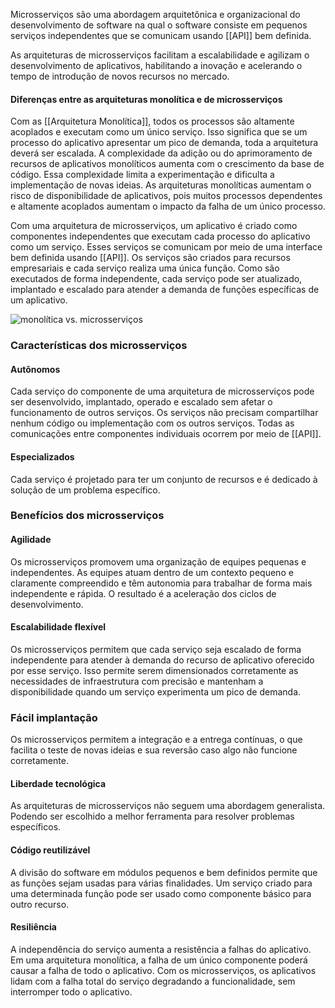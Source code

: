 Microsserviços são uma abordagem arquitetônica e organizacional do desenvolvimento de software na qual o software consiste em pequenos serviços independentes que se comunicam usando [[API]] bem definida. 

As arquiteturas de microsserviços facilitam a escalabilidade e agilizam o desenvolvimento de aplicativos, habilitando a inovação e acelerando o tempo de introdução de novos recursos no mercado.

#### Diferenças entre as arquiteturas monolítica e de microsserviços
Com as [[Arquitetura Monolítica]], todos os processos são altamente acoplados e executam como um único serviço. Isso significa que se um processo do aplicativo apresentar um pico de demanda, toda a arquitetura deverá ser escalada. A complexidade da adição ou do aprimoramento de recursos de aplicativos monolíticos aumenta com o crescimento da base de código. Essa complexidade limita a experimentação e dificulta a implementação de novas ideias. As arquiteturas monolíticas aumentam o risco de disponibilidade de aplicativos, pois muitos processos dependentes e altamente acoplados aumentam o impacto da falha de um único processo.

Com uma arquitetura de microsserviços, um aplicativo é criado como componentes independentes que executam cada processo do aplicativo como um serviço. Esses serviços se comunicam por meio de uma interface bem definida usando [[API]]. Os serviços são criados para recursos empresariais e cada serviço realiza uma única função. Como são executados de forma independente, cada serviço pode ser atualizado, implantado e escalado para atender a demanda de funções específicas de um aplicativo.

![monol&iacute;tica vs. microsservi&ccedil;os](https://d1.awsstatic.com/Developer%20Marketing/containers/monolith_1-monolith-microservices.70b547e30e30b013051d58a93a6e35e77408a2a8.png)

### Características dos microsserviços

#### Autônomos
Cada serviço do componente de uma arquitetura de microsserviços pode ser desenvolvido, implantado, operado e escalado sem afetar o funcionamento de outros serviços. Os serviços não precisam compartilhar nenhum código ou implementação com os outros serviços. Todas as comunicações entre componentes individuais ocorrem por meio de [[API]].
#### Especializados
Cada serviço é projetado para ter um conjunto de recursos e é dedicado à solução de um problema específico. 

### Benefícios dos microsserviços

#### Agilidade
Os microsserviços promovem uma organização de equipes pequenas e independentes. As equipes atuam dentro de um contexto pequeno e claramente compreendido e têm autonomia para trabalhar de forma mais independente e rápida. O resultado é a aceleração dos ciclos de desenvolvimento.
#### Escalabilidade flexível
Os microsserviços permitem que cada serviço seja escalado de forma independente para atender à demanda do recurso de aplicativo oferecido por esse serviço. Isso permite serem dimensionados corretamente as necessidades de infraestrutura com precisão e mantenham a disponibilidade quando um serviço experimenta um pico de demanda.  
### Fácil implantação
Os microsserviços permitem a integração e a entrega contínuas, o que facilita o teste de novas ideias e sua reversão caso algo não funcione corretamente. 
#### Liberdade tecnológica
As arquiteturas de microsserviços não seguem uma abordagem generalista. Podendo ser escolhido a melhor ferramenta para resolver problemas específicos.  
#### Código reutilizável
A divisão do software em módulos pequenos e bem definidos permite que as funções sejam usadas para várias finalidades. Um serviço criado para uma determinada função pode ser usado como componente básico para outro recurso. 
#### Resiliência
A independência do serviço aumenta a resistência a falhas do aplicativo. Em uma arquitetura monolítica, a falha de um único componente poderá causar a falha de todo o aplicativo. Com os microsserviços, os aplicativos lidam com a falha total do serviço degradando a funcionalidade, sem interromper todo o aplicativo.